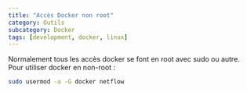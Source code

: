 ```yaml
---
title: "Accès Docker non root"
category: Outils
subcategory: Docker
tags: [development, docker, linux]
---
```

Normalement tous les accès docker se font en root avec sudo ou autre. Pour utiliser docker en non-root :

``` sh
sudo usermod -a -G docker netflow
```
